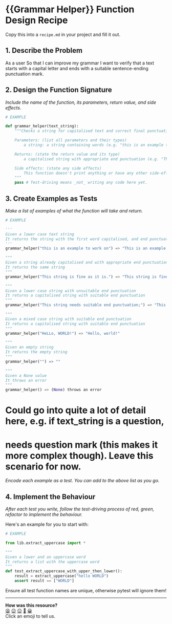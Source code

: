 # {{Grammar Helper}} Function Design Recipe

Copy this into a `recipe.md` in your project and fill it out.

## 1. Describe the Problem

As a user
So that I can improve my grammar
I want to verify that a text starts with a capital letter and ends with a suitable sentence-ending punctuation mark.

## 2. Design the Function Signature

_Include the name of the function, its parameters, return value, and side effects._

```python
# EXAMPLE

def grammar_helper(text_string):
    """Checks a string for capitalised text and correct final punctuation 

    Parameters: (list all parameters and their types)
        a string: a string containing words (e.g. "this is an example to work on")

    Returns: (state the return value and its type)
        a capitalised string with appropriate end punctuation (e.g. "This is an example to work on!")

    Side effects: (state any side effects)
        This function doesn't print anything or have any other side-effects
    """
    pass # Test-driving means _not_ writing any code here yet.
```

## 3. Create Examples as Tests

_Make a list of examples of what the function will take and return._

```python
# EXAMPLE

'''
Given a lower case text string
It returns the string with the first word capitalised, and end punctuation
'''
grammar_helper("this is an example to work on") => "This is an example to work on."

"""
Given a string already capitalised and with appropriate end punctuation
It returns the same string
"""
grammar_helper("This string is fine as it is.") => "This string is fine as it is."

"""
Given a lower case string with unsuitable end punctuation
It returns a capitalised string with suitable end punctuation
"""
grammar_helper("This string needs suitable end punctuation;") => "This string needs suitable end punctuation." 

"""
Given a mixed case string with suitable end punctuation
It returns a capitalised string with suitable end punctuation
"""
grammar_helper("HeLLo, WORLD!") => "Hello, world!"

"""
Given an empty string
It returns the empty string
"""
grammar_helper("") => ""

"""
Given a None value
It throws an error
"""
grammar_helper() => (None) throws an error
```

# Could go into quite a lot of detail here, e.g. if text_string is a question, 
# needs question mark (this makes it more complex though). Leave this scenario for now.


_Encode each example as a test. You can add to the above list as you go._

## 4. Implement the Behaviour

_After each test you write, follow the test-driving process of red, green, refactor to implement the behaviour._

Here's an example for you to start with:

```python
# EXAMPLE

from lib.extract_uppercase import *

"""
Given a lower and an uppercase word
It returns a list with the uppercase word
"""
def test_extract_uppercase_with_upper_then_lower():
    result = extract_uppercase("hello WORLD")
    assert result == ["WORLD"]

```

Ensure all test function names are unique, otherwise pytest will ignore them!


<!-- BEGIN GENERATED SECTION DO NOT EDIT -->

---

**How was this resource?**  
[😫](https://airtable.com/shrUJ3t7KLMqVRFKR?prefill_Repository=makersacademy%2Fgolden-square-in-python&prefill_File=resources%2Fsingle_function_recipe_template.md&prefill_Sentiment=😫) [😕](https://airtable.com/shrUJ3t7KLMqVRFKR?prefill_Repository=makersacademy%2Fgolden-square-in-python&prefill_File=resources%2Fsingle_function_recipe_template.md&prefill_Sentiment=😕) [😐](https://airtable.com/shrUJ3t7KLMqVRFKR?prefill_Repository=makersacademy%2Fgolden-square-in-python&prefill_File=resources%2Fsingle_function_recipe_template.md&prefill_Sentiment=😐) [🙂](https://airtable.com/shrUJ3t7KLMqVRFKR?prefill_Repository=makersacademy%2Fgolden-square-in-python&prefill_File=resources%2Fsingle_function_recipe_template.md&prefill_Sentiment=🙂) [😀](https://airtable.com/shrUJ3t7KLMqVRFKR?prefill_Repository=makersacademy%2Fgolden-square-in-python&prefill_File=resources%2Fsingle_function_recipe_template.md&prefill_Sentiment=😀)  
Click an emoji to tell us.

<!-- END GENERATED SECTION DO NOT EDIT -->
